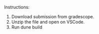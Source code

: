 Instructions:

1. Download submission from gradescope.
2. Unzip the file and open on VSCode.
3. Run dune build


